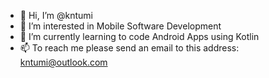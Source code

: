 - 👋 Hi, I’m @kntumi
- 👀 I’m interested in Mobile Software Development
- 🌱 I’m currently learning to code Android Apps using Kotlin
- 📫 To reach me please send an email to this address: kntumi@outlook.com

<!---
kntumi/kntumi is a ✨ special ✨ repository because its `README.md` (this file) appears on your GitHub profile.
You can click the Preview link to take a look at your changes.
--->
